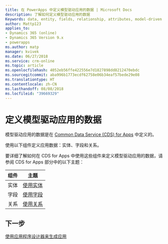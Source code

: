 ```yaml
---
title: 在 PowerApps 中定义模型驱动应用的数据 | Microsoft Docs
description: 了解如何定义模型驱动应用的数据
Keywords: data, entity, fields, relationship, attributes, model-driven app
author: Mattp123
applies_to:
- Dynamics 365 (online)
- Dynamics 365 Version 9.x
- powerapps
ms.author: matp
manager: kvivek
ms.date: 06/27/2018
ms.service: crm-online
ms.topic: article
ms.openlocfilehash: 4052eb56ffe422556e7d1827898dd8212470ebdc
ms.sourcegitcommit: aba996b1773ecdf62758e06b34eaf57bede29e08
ms.translationtype: HT
ms.contentlocale: zh-CN
ms.lasthandoff: 08/08/2018
ms.locfileid: "39669329"
---
```

# <a name="define-data-for-your-model-driven-app"></a>定义模型驱动应用的数据

模型驱动应用的数据是在 [Common Data Service (CDS) for Apps](../common-data-service/data-platform-intro.md) 中定义的。 

使用以下组件定义应用数据：实体、字段和关系。

要详细了解如何在 CDS for Apps 中使用这些组件来定义模型驱动应用的数据，请参阅 CDS for Apps 部分中的以下主题：

|组件 |主题|
|-----|----|
|实体| [使用实体](../common-data-service/entity-overview.md)|
|字段| [使用字段](../common-data-service/fields-overview.md)|
|关系| [使用关系](../common-data-service/relationships-overview.md)|

## <a name="next-step"></a>下一步

[使用应用程序设计器来生成应用](design-custom-business-apps-using-app-designer.md)